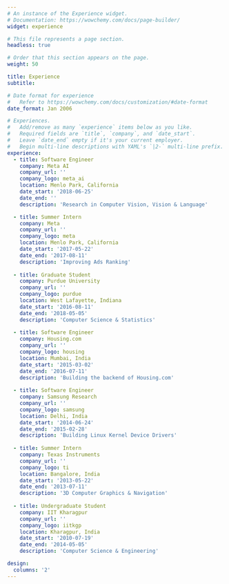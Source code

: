 ```yaml
---
# An instance of the Experience widget.
# Documentation: https://wowchemy.com/docs/page-builder/
widget: experience

# This file represents a page section.
headless: true

# Order that this section appears on the page.
weight: 50

title: Experience
subtitle:

# Date format for experience
#   Refer to https://wowchemy.com/docs/customization/#date-format
date_format: Jan 2006

# Experiences.
#   Add/remove as many `experience` items below as you like.
#   Required fields are `title`, `company`, and `date_start`.
#   Leave `date_end` empty if it's your current employer.
#   Begin multi-line descriptions with YAML's `|2-` multi-line prefix.
experience:  
  - title: Software Engineer
    company: Meta AI
    company_url: ''
    company_logo: meta_ai
    location: Menlo Park, California
    date_start: '2018-06-25'
    date_end: ''
    description: 'Research in Computer Vision, Vision & Language'

  - title: Summer Intern
    company: Meta
    company_url: ''
    company_logo: meta
    location: Menlo Park, California
    date_start: '2017-05-22'
    date_end: '2017-08-11'
    description: 'Improving Ads Ranking'
    
  - title: Graduate Student
    company: Purdue University
    company_url: ''
    company_logo: purdue
    location: West Lafayette, Indiana
    date_start: '2016-08-11'
    date_end: '2018-05-05'
    description: 'Computer Science & Statistics'
    
  - title: Software Engineer
    company: Housing.com
    company_url: ''
    company_logo: housing
    location: Mumbai, India
    date_start: '2015-03-02'
    date_end: '2016-07-11'
    description: 'Building the backend of Housing.com'
    
  - title: Software Engineer
    company: Samsung Research
    company_url: ''
    company_logo: samsung
    location: Delhi, India
    date_start: '2014-06-24'
    date_end: '2015-02-28'
    description: 'Building Linux Kernel Device Drivers'
    
  - title: Summer Intern
    company: Texas Instruments
    company_url: ''
    company_logo: ti
    location: Bangalore, India
    date_start: '2013-05-22'
    date_end: '2013-07-11'
    description: '3D Computer Graphics & Navigation'
    
  - title: Undergraduate Student
    company: IIT Kharagpur
    company_url: ''
    company_logo: iitkgp
    location: Kharagpur, India
    date_start: '2010-07-19'
    date_end: '2014-05-05'
    description: 'Computer Science & Engineering'

design:
  columns: '2'
---
```

